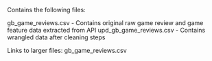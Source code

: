 Contains the following files:

gb_game_reviews.csv - Contains original raw game review and game feature data extracted from API
upd_gb_game_reviews.csv - Contains wrangled data after cleaning steps

Links to larger files: gb_game_reviews.csv
